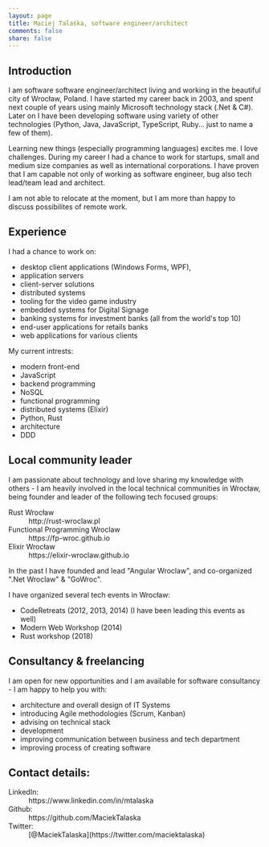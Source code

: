 ```yaml
---
layout: page
title: Maciej Talaśka, software engineer/architect
comments: false
share: false
---
```

## Introduction 

I am software software engineer/architect living and working in the beautiful city of Wrocław, Poland.
I have started my career back in 2003, and spent next couple of years using mainly Microsoft technology stack (.Net & C#). Later on I have been developing software using variety of other technologies (Python, Java, JavaScript, TypeScript, Ruby... just to name a few of them).

Learning new things (especially programming languages) excites me. I love challenges.
During my career I had a chance to work for startups, small and medium size companies as well as international corporations. 
I have proven that I am capable not only of working as software engineer, bug also tech lead/team lead and architect.

I am not able to relocate at the moment, but I am more than happy to discuss possibilites of remote work.

## Experience

I had a chance to work on:
- desktop client applications (Windows Forms, WPF), 
- application servers
- client-server solutions 
- distributed systems
- tooling for the video game industry
- embedded systems for Digital Signage 
- banking systems for investment banks (all from the world's top 10)
- end-user applications for retails banks
- web applications for various clients

My current intrests:
- modern front-end
- JavaScript
- backend programming
- NoSQL
- functional programming
- distributed systems (Elixir)
- Python, Rust
- architecture
- DDD


## Local community leader 

I am passionate about technology and love sharing my knowledge with others - I am heavily involved in the local technical communities in Wrocław, being founder and leader of the following tech focused groups:
<dl>
<dt>Rust Wrocław</dt><dd>http://rust-wroclaw.pl</dd>
<dt>Functional Programming Wroclaw</dt><dd>https://fp-wroc.github.io</dd>
<dt>Elixir Wrocław</dt><dd>https://elixir-wroclaw.github.io</dd>
</dl>

In the past I have founded and lead "Angular Wroclaw", and co-organized ".Net Wroclaw" & "GoWroc".

I have organized several tech events in Wrocław: 
* CodeRetreats (2012, 2013, 2014) (I have been leading this events as well)
* Modern Web Workshop (2014)
* Rust workshop (2018)

## Consultancy & freelancing

I am open for new opportunities and I am available for software consultancy - I am happy to help you with:
- architecture and overall design of IT Systems 
- introducing Agile methodologies (Scrum, Kanban)
- advising on technical stack
- development
- improving communication between business and tech department
- improving process of creating software

## Contact details:

<dl>
<dt>LinkedIn:</dt><dd> https://www.linkedin.com/in/mtalaska</dd>
<dt>Github:</dt><dd> https://github.com/MaciekTalaska</dd>
<dt>Twitter:</dt> <dd> [@MaciekTalaska](https://twitter.com/maciektalaska)</dd>
</dl>
